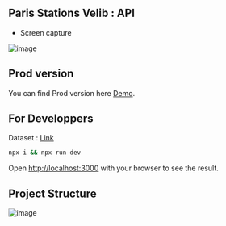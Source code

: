 ## Paris Stations Velib :  API
* Screen capture

 ![image](https://user-images.githubusercontent.com/41969148/158582072-2ff06466-3a0a-4015-9c38-06d200fab2eb.png)


## Prod version
You can find Prod version here [Demo](https://velib-paris-stations.netlify.app/).

## For Developpers
Dataset : [Link](https://velib-metropole-opendata.smoove.pro/opendata/Velib_Metropole/station_status.json)

```bash
npx i && npx run dev 
```

Open [http://localhost:3000](http://localhost:3000) with your browser to see the result.

## Project Structure

![image](https://user-images.githubusercontent.com/41969148/158581891-f2905eb7-8e2b-41f0-9917-19416a63cb22.png)
